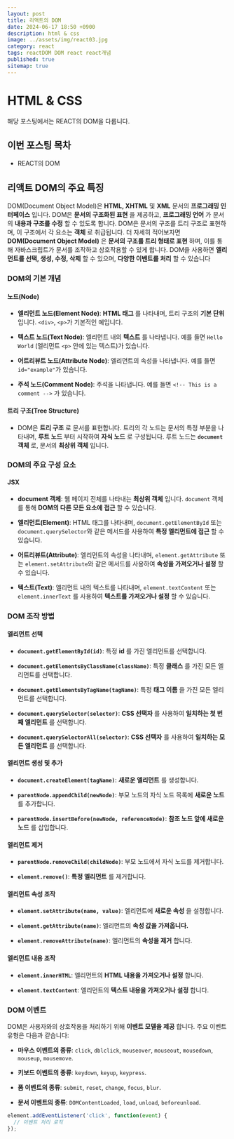 ```yaml
---
layout: post
title: 리액트의 DOM
date: 2024-06-17 18:50 +0900
description: html & css
image: ../assets/img/react03.jpg
category: react
tags: reactDOM DOM react react개념
published: true
sitemap: true
---
```


# HTML & CSS
해당 포스팅에서는 REACT의 DOM을 다룹니다.  <br />


## __이번 포스팅 목차__
* REACT의 DOM <br/>

## __리액트 DOM의 주요 특징__<br/>
DOM(Document Object Model)은 __HTML, XHTML__ 및 __XML__ 문서의 __프로그래밍 인터페이스__ 입니다. DOM은 __문서의 구조화된 표현__ 을 제공하고, __프로그래밍 언어__ 가 문서의 __내용과 구조를 수정__ 할 수 있도록 합니다. DOM은 문서의 구조를 트리 구조로 표현하며, 이 구조에서 각 요소는 __객체__ 로 취급됩니다. 더 자세히 적어보자면 __DOM(Document Object Model)__ 은 __문서의 구조를 트리 형태로 표현__ 하며, 이를 통해 자바스크립트가 문서를 조작하고 상호작용할 수 있게 합니다. DOM을 사용하면 __엘리먼트를 선택, 생성, 수정, 삭제__ 할 수 있으며, __다양한 이벤트를 처리__ 할 수 있습니다

### __DOM의 기본 개념__

#### __노드(Node)__

* __엘리먼트 노드(Element Node)__: __HTML 태그__ 를 나타내며, 트리 구조의 __기본 단위__ 입니다. `<div>`, `<p>`가 기본적인 예입니다.

* __텍스트 노드(Text Node)__: 엘리먼트 내의 __텍스트__ 를 나타냅니다. 예를 들면 `Hello World` (엘리먼트 `<p>` 안에 있는 텍스트)가 있습니다.

* __어트리뷰트 노드(Attribute Node)__: 엘리먼트의 속성을 나타냅니다. 예를 들면 `id="example"`가 있습니다.

* __주석 노드(Comment Node)__: 주석을 나타냅니다. 예를 들면  `<!-- This is a comment -->`  가 있습니다.

#### __트리 구조(Tree Structure)__

* DOM은 __트리 구조__ 로 문서를 표현합니다. 트리의 각 노드는 문서의 특정 부분을 나타내며, __루트 노드__ 부터 시작하여 __자식 노드__ 로 구성됩니다. 루트 노드는 __`document` 객체__ 로, 문서의 __최상위 객체__ 입니다.

### __DOM의 주요 구성 요소__

#### __JSX__

* __document 객체__: 웹 페이지 전체를 나타내는 __최상위 객체__ 입니다. `document` 객체를 통해 __DOM의 다른 모든 요소에 접근__ 할 수 있습니다.

* __엘리먼트(Element)__: HTML 태그를 나타내며, `document.getElementById` 또는 `document.querySelector`와 같은 메서드를 사용하여 __특정 엘리먼트에 접근__ 할 수 있습니다.

* __어트리뷰트(Attribute)__: 엘리먼트의 속성을 나타내며, `element.getAttribute` 또는 `element.setAttribute`와 같은 메서드를 사용하여 __속성을 가져오거나 설정__ 할 수 있습니다.

* __텍스트(Text)__: 엘리먼트 내의 텍스트를 나타내며, `element.textContent` 또는 `element.innerText` 를 사용하여 __텍스트를 가져오거나 설정__ 할 수 있습니다.

### __DOM 조작 방법__

#### __엘리먼트 선택__

* __`document.getElementById(id)`__: 특정 __id__ 를 가진 엘리먼트를 선택합니다.

* __`document.getElementsByClassName(className)`__: 특정 __클래스__ 를 가진 모든 엘리먼트를 선택합니다.

* __`document.getElementsByTagName(tagName)`__: 특정 __태그 이름__ 을 가진 모든 엘리먼트를 선택합니다.

* __`document.querySelector(selector)`__: __CSS 선택자__ 를 사용하여 __일치하는 첫 번째 엘리먼트__ 를 선택합니다.

* __`document.querySelectorAll(selector)`__: __CSS 선택자__ 를 사용하여 __일치하는 모든 엘리먼트__ 를 선택합니다.

#### __엘리먼트 생성 및 추가__

* __`document.createElement(tagName)`__: __새로운 엘리먼트__ 를 생성합니다.

* __`parentNode.appendChild(newNode)`__: 부모 노드의 자식 노드 목록에 __새로운 노드__ 를 추가합니다.

* __`parentNode.insertBefore(newNode, referenceNode)`__: __참조 노드 앞에 새로운 노드__ 를 삽입합니다.

#### __엘리먼트 제거__

* __`parentNode.removeChild(childNode)`__: 부모 노드에서 자식 노드를 제거합니다.

* __`element.remove()`__: __특정 엘리먼트__ 를 제거합니다.

#### __엘리먼트 속성 조작__

* __`element.setAttribute(name, value)`__: 엘리먼트에 __새로운 속성__ 을 설정합니다.

* __`element.getAttribute(name)`__: 엘리먼트의 __속성 값을 가져옵니다.__

* __`element.removeAttribute(name)`__: 엘리먼트의 __속성을 제거__ 합니다.

#### __엘리먼트 내용 조작__

* __`element.innerHTML`__: 엘리먼트의 __HTML 내용을 가져오거나 설정__ 합니다.

* __`element.textContent`__: 엘리먼트의 __텍스트 내용을 가져오거나 설정__ 합니다.

### __DOM 이벤트__
DOM은 사용자와의 상호작용을 처리하기 위해 __이벤트 모델을 제공__ 합니다. 주요 이벤트 유형은 다음과 같습니다:

* __마우스 이벤트의 종류__: `click`, `dblclick`, `mouseover`, `mouseout`, `mousedown`, `mouseup`, `mousemove`.

* __키보드 이벤트의 종류__: `keydown`, `keyup`, `keypress`.

* __폼 이벤트의 종류__: `submit`, `reset`, `change`, `focus`, `blur`.

* __문서 이벤트의 종류__: `DOMContentLoaded`, `load`, `unload`, `beforeunload`.

```javascript
element.addEventListener('click', function(event) {
  // 이벤트 처리 로직
});
```